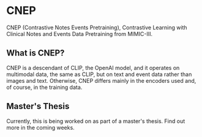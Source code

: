 # CNEP
CNEP (Contrastive Notes Events Pretraining), Contrastive Learning with Clinical Notes and Events Data
Pretraining from MIMIC-III.

## What is CNEP?
CNEP is a descendant of CLIP, the OpenAI model, and it operates on multimodal data, the same as CLIP, but on text and
event data rather than images and text.
Otherwise, CNEP differs mainly in the encoders used and, of course, in the training data.

## Master's Thesis
Currently, this is being worked on as part of a master's thesis.
Find out more in the coming weeks.